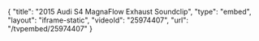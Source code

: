 {
    "title": "2015 Audi S4 MagnaFlow Exhaust Soundclip",
    "type": "embed",
    "layout": "iframe-static",
    "videoId": "25974407",
    "url": "\/tvpembed\/25974407"
}